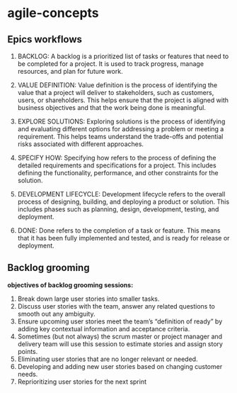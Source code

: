 # agile-concepts

## Epics workflows

1. BACKLOG: A backlog is a prioritized list of tasks or features that need to be completed for a project. It is used to track progress, manage resources, and plan for future work.

2. VALUE DEFINITION: Value definition is the process of identifying the value that a project will deliver to stakeholders, such as customers, users, or shareholders. This helps ensure that the project is aligned with business objectives and that the work being done is meaningful.

3. EXPLORE SOLUTIONS: Exploring solutions is the process of identifying and evaluating different options for addressing a problem or meeting a requirement. This helps teams understand the trade-offs and potential risks associated with different approaches.

4. SPECIFY HOW: Specifying how refers to the process of defining the detailed requirements and specifications for a project. This includes defining the functionality, performance, and other constraints for the solution.

5. DEVELOPMENT LIFECYCLE: Development lifecycle refers to the overall process of designing, building, and deploying a product or solution. This includes phases such as planning, design, development, testing, and deployment.

6. DONE: Done refers to the completion of a task or feature. This means that it has been fully implemented and tested, and is ready for release or deployment.

## Backlog grooming

**objectives of backlog grooming sessions:**
1. Break down large user stories into smaller tasks.
2. Discuss user stories with the team, answer any related questions to smooth out any ambiguity.
3. Ensure upcoming user stories meet the team’s “definition of ready” by adding key contextual information and acceptance criteria.
4. Sometimes (but not always) the scrum master or project manager and delivery team will use this session to estimate stories and assign story points.
5. Eliminating user stories that are no longer relevant or needed.
6. Developing and adding new user stories based on changing customer needs.
7. Reprioritizing user stories for the next sprint
